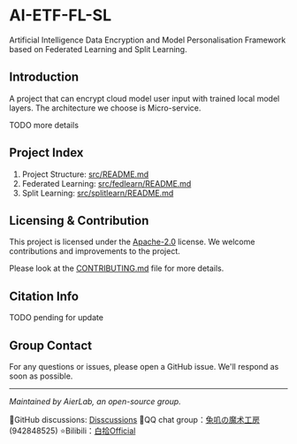 # AI-ETF-FL-SL
Artificial Intelligence Data Encryption and Model Personalisation Framework based on Federated Learning and Split Learning.

## Introduction

A project that can encrypt cloud model user input with trained local model layers. The architecture we choose is Micro-service.

TODO more details

## Project Index

1. Project Structure: [src/README.md](src/README.md)
2. Federated Learning: [src/fedlearn/README.md](src/fedlearn/README.md)
3. Split Learning: [src/splitlearn/README.md](src/splitlearn/README.md)

## Licensing & Contribution

This project is licensed under the [Apache-2.0](LICENSE) license. We welcome contributions and improvements to the project. 

Please look at the [CONTRIBUTING.md](CONTRIBUTING.md) file for more details.

## Citation Info

TODO pending for update

## Group Contact

For any questions or issues, please open a GitHub issue. We'll respond as soon as possible.

---

_Maintained by AierLab, an open-source group._

🤖GitHub discussions: [Disscussions](https://github.com/orgs/AierLab/discussions)
🌸QQ chat group：[兔叽の魔术工房](https://jq.qq.com/?_wv=1027&k=EaGddTQg) (942848525)
⭐Bilibili：[白拾Official](https://space.bilibili.com/98639326)



   



   
  


